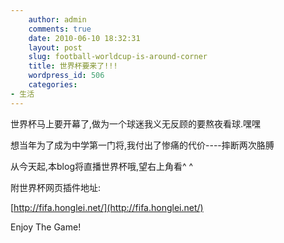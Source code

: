 ```yaml
---
    author: admin
    comments: true
    date: 2010-06-10 18:32:31
    layout: post
    slug: football-worldcup-is-around-corner
    title: 世界杯要来了!!!
    wordpress_id: 506
    categories:
- 生活
---
```


世界杯马上要开幕了,做为一个球迷我义无反顾的要熬夜看球.嘿嘿

想当年为了成为中学第一门将,我付出了惨痛的代价----摔断两次胳膊

从今天起,本blog将直播世界杯哦,望右上角看^ ^

附世界杯网页插件地址:

[http://fifa.honglei.net/](http://fifa.honglei.net/)

Enjoy The Game!

